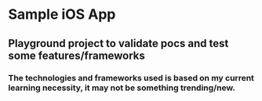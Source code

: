 # Sample iOS App
## Playground project to validate pocs and test some features/frameworks

### The technologies and frameworks used is based on my current learning necessity, it may not be something trending/new.

